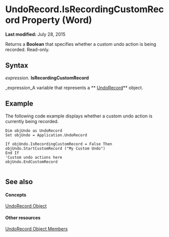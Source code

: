 
# UndoRecord.IsRecordingCustomRecord Property (Word)

 **Last modified:** July 28, 2015

Returns a  **Boolean** that specifies whether a custom undo action is being recorded. Read-only.

## Syntax

 _expression_. **IsRecordingCustomRecord**

 _expression_A variable that represents a  ** [UndoRecord](77bf9801-e940-e661-6bbe-20a8714d5dbd.md)** object.


## Example

The following code example displays whether a custom undo action is currently being recorded.


```
Dim objUndo as UndoRecord 
Set objUndo = Application.UndoRecord 
 
If objUndo.IsRecordingCustomRecord = False Then 
objUndo.StartCustomRecord ("My Custom Undo") 
End If 
'Custom undo actions here 
objUndo.EndCustomRecord 


```


## See also


#### Concepts


 [UndoRecord Object](77bf9801-e940-e661-6bbe-20a8714d5dbd.md)
#### Other resources


 [UndoRecord Object Members](50e7d978-f828-d595-9a03-89bd91b14685.md)
